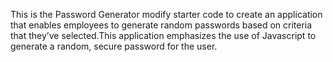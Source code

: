 This is the Password Generator modify starter code to create an application that enables employees to generate random passwords based on criteria that they’ve selected.This application emphasizes the use of Javascript to generate a random, secure password for the user. 